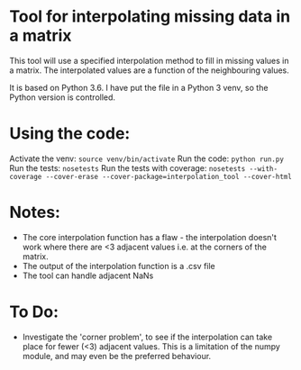 Tool for interpolating missing data in a matrix
===============================================

This tool will use a specified interpolation method to fill in missing values in a matrix. The interpolated values are a function of the neighbouring values.

It is based on Python 3.6. I have put the file in a Python 3 venv, so the Python version is controlled.

Using the code:
===============

Activate the venv: `source venv/bin/activate`
Run the code: `python run.py`
Run the tests: `nosetests`
Run the tests with coverage: `nosetests --with-coverage --cover-erase --cover-package=interpolation_tool --cover-html`

Notes:
======

-  The core interpolation function has a flaw - the interpolation doesn't work where there are <3 adjacent values i.e. at the corners of the matrix.
-  The output of the interpolation function is a .csv file
-  The tool can handle adjacent NaNs

To Do:
======

-  Investigate the 'corner problem', to see if the interpolation can take place for fewer (<3) adjacent values. This is a limitation of the numpy module, and may even be the preferred behaviour.